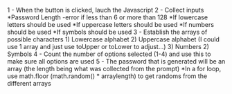 1 - When the button is clicked, lauch the Javascript
2 - Collect inputs
    *Password Length
        -error if less than 6 or more than 128
    *If lowercase letters should be used
    *If uppercase letters should be used
    *If numbers should be used
    *If symbols should be used
3 - Establish the arrays of possible characters
    1) Lowercase alphabet
    2) Uppercase alphabet (I could use 1 array and just use toUpper or toLower to adjust...)
    3) Numbers
    2) Symbols
4 - Count the number of options selected (1-4) and use this to make sure all options are used
5 - The password that is generated will be an array (the length being what was collected from the prompt)
    *In a for loop, use math.floor (math.random() * arraylength) to get randoms from the different arrays

 